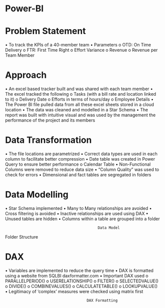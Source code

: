 # Power-BI

# Problem Statement 
•	To track the KPIs of a 40-member team
•	Parameters
o	OTD: On Time Delivery
o	FTR: First Time Right
o	Effort Variance
o	Revenue
o	Revenue per Team Member

# Approach
•	An excel based tracker built and was shared with each team member
•	The excel tracked the following
o	Tasks (with a bill rate and location linked to it)
o	Delivery Date
o	Efforts in terms of hours/day
o	Employee Details
•	The Power BI file pulled data from all these excel sheets stored in a cloud location
•	The data was cleaned and modelled in a Star Schema
•	The report was built with intuitive visual and was used by the management the performance of the project and its members

# Data Transformation 
•	The file locations are parametrized
•	Correct data types are used in each column to facilitate better compression
•	Date table was created in Power Query to ensure better performance
o	Calendar Table
•	Non-Functional Columns were removed to reduce data size
•	“Column Quality” was used to check for errors
•	Dimensional and fact tables are segregated in folders 

# Data Modelling
•	Star Schema implemented
•	Many to Many relationships are avoided
•	Cross filtering is avoided
•	Inactive relationships are used using DAX
•	Unused tables are hidden
•	Columns within a table are grouped into a folder

 
                                              Data Model
 
Folder Structure

# DAX
•	Variables are implemented to reduce the query time
•	DAX is formatted using a website from SQLBI daxformatter.com
•	Important DAX used
o	PARALLELPERIOD()
o	USERELATIONSHIP()
o	FILTER()
o	SELECTEDVALUE()
o	DIVIDE()
o	COMBINEVALUES()
o	CALCULATETABLE()
o	LOOKUPVALUE()
•	Legitimacy of ‘complex’ measures were checked using matrix first
 
                                         DAX Formatting 
